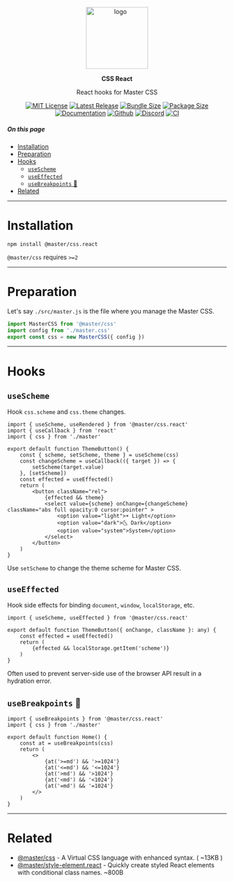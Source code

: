 <br><br>
<div align="center">

<p align="center">
    <img src="https://raw.githubusercontent.com/master-co/package/document/images/logo-and-text.svg" alt="logo" width="142">
</p>
<p align="center">
    <b><!-- name -->CSS React<!----></b>
</p>
<p align="center"><!-- package.description -->React hooks for Master CSS<!----></p>

[![MIT License](https://flat.badgen.net/github/license/master-co/css.react?color=yellow)](https://github.com/master-co/css.react/blob/main/LICENSE)
[![Latest Release](https://flat.badgen.net/npm/v/@master/css.react?icon=npm&label&color=yellow)](https://www.npmjs.com/package/@master/css.react)
[![Bundle Size](https://flat.badgen.net/bundlephobia/minzip/@master/css.react?icon=packagephobia&label&color=yellow)](https://bundlephobia.com/package/@master/css.react 'gzip bundle size (including dependencies)')
[![Package Size](https://flat.badgen.net/badgesize/brotli/https://cdn.jsdelivr.net/npm/@master/css.react?icon=jsdelivr&label&color=yellow)](https://unpkg.com/@master/css.react 'brotli package size (without dependencies)')
[![Documentation](https://flat.badgen.net/badge/icon/Documentation?icon=awesome&label&color=yellow)](https://css.master.co)
[![Github](https://flat.badgen.net/badge/icon/master-co%2Fcss.react?icon=github&label&color=yellow)](https://github.com/master-co/css.react)
[![Discord](https://flat.badgen.net/badge/icon/discord?icon=discord&label&color=yellow)](https://discord.gg/sZNKpAAAw6)
[![CI](https://flat.badgen.net/github/status/master-co/css.react/main/ci/circleci?icon=circleci)](https://circleci.com/gh/master-co/workflows/css/tree/main)

</div>

##### On this page
- [Installation](#installation)
- [Preparation](#preparation)
- [Hooks](#hooks)
  - [`useScheme`](#usescheme)
  - [`useEffected`](#useeffected)
  - [`useBreakpoints` 🚧](#usebreakpoints-)
- [Related](#related)

---

# Installation

```shell
npm install @master/css.react
```
`@master/css` requires `>=2`

---

# Preparation
Let's say `./src/master.js` is the file where you manage the Master CSS.
```ts
import MasterCSS from '@master/css'
import config from './master.css'
export const css = new MasterCSS({ config })
```

---

# Hooks

## `useScheme`
Hook `css.scheme` and `css.theme` changes.
```tsx
import { useScheme, useRendered } from '@master/css.react'
import { useCallback } from 'react'
import { css } from './master'

export default function ThemeButton() {
    const { scheme, setScheme, theme } = useScheme(css)
    const changeScheme = useCallback(({ target }) => {
        setScheme(target.value)
    }, [setScheme])
    const effected = useEffected()
    return (
        <button className="rel">
            {effected && theme}
            <select value={scheme} onChange={changeScheme} className="abs full opacity:0 cursor:pointer" >
                <option value="light">☀️ Light</option>
                <option value="dark">🌜 Dark</option>
                <option value="system">System</option>
            </select>
        </button>
    )
}
```
Use `setScheme` to change the theme scheme for Master CSS.

## `useEffected`
Hook side effects for binding `document`, `window`, `localStorage`, etc.
```tsx
import { useScheme, useEffected } from '@master/css.react'

export default function ThemeButton({ onChange, className }: any) {
    const effected = useEffected()
    return (
        {effected && localStorage.getItem('scheme')}
    )
}
```
Often used to prevent server-side use of the browser API result in a hydration error.

## `useBreakpoints` 🚧
```tsx
import { useBreakpoints } from '@master/css.react'
import { css } from './master'

export default function Home() {
    const at = useBreakpoints(css)
    return (
        <>
            {at('>=md') && '>=1024'}
            {at('<=md') && '<=1024'}
            {at('>md') && '>1024'}
            {at('<md') && '<1024'}
            {at('=md') && '=1024'}
        </>
    )
}
```

---

# Related
- [@master/css](https://github.com/master-co/css) - A Virtual CSS language with enhanced syntax. ( ~13KB )
- [@master/style-element.react](https://github.com/master-co/style-element.react) - Quickly create styled React elements with conditional class names. ~800B
